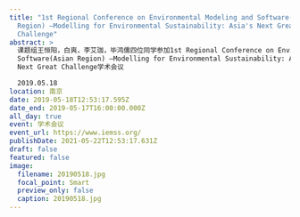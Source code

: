 ```yaml
---
title: "1st Regional Conference on Environmental Modeling and Software(Asian
  Region) —Modelling for Environmental Sustainability: Asia's Next Great
  Challenge"
abstract: >
  课题组王恒阳，白爽，李艾珈，毕鸿儒四位同学参加1st Regional Conference on Environmental Modeling and
  Software(Asian Region) —Modelling for Environmental Sustainability: Asia's
  Next Great Challenge学术会议

  2019.05.18
location: 南京
date: 2019-05-18T12:53:17.595Z
date_end: 2019-05-17T16:00:00.000Z
all_day: true
event: 学术会议
event_url: https://www.iemss.org/
publishDate: 2021-05-22T12:53:17.631Z
draft: false
featured: false
image:
  filename: 20190518.jpg
  focal_point: Smart
  preview_only: false
  caption: 20190518.jpg
---
```

